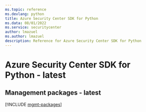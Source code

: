 ```yaml
---
ms.topic: reference
ms.devlang: python
title: Azure Security Center SDK for Python
ms.data: 08/01/2022
ms.service: securitycenter
author: lmazuel
ms.author: lmazuel
description: Reference for Azure Security Center SDK for Python
---
```

# Azure Security Center SDK for Python - latest

## Management packages - latest
[!INCLUDE [mgmt-packages](security-center-mgmt-index.md)]